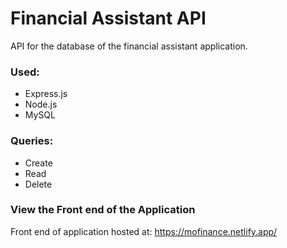 # Financial Assistant API

API for the database of the financial assistant application.

### Used:
- Express.js
- Node.js
- MySQL

### Queries:
- Create
- Read
- Delete


### View the Front end of the Application

Front end of application hosted at: https://mofinance.netlify.app/
